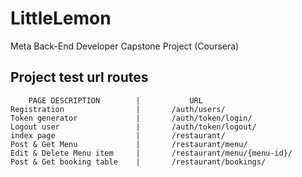 # LittleLemon
Meta Back-End Developer Capstone Project (Coursera)


## Project test url routes
```
    PAGE DESCRIPTION        |           URL
Registration                |       /auth/users/
Token generator             |       /auth/token/login/
Logout user                 |       /auth/token/logout/
index page                  |       /restaurant/
Post & Get Menu             |       /restaurant/menu/
Edit & Delete Menu item     |       /restaurant/menu/{menu-id}/
Post & Get booking table    |       /restaurant/bookings/
```
